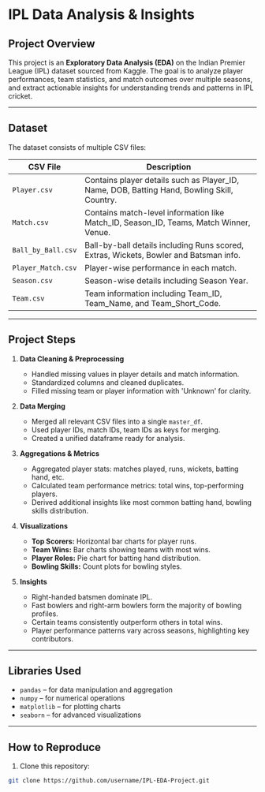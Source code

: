 # IPL Data Analysis & Insights

## Project Overview
This project is an **Exploratory Data Analysis (EDA)** on the Indian Premier League (IPL) dataset sourced from Kaggle. The goal is to analyze player performances, team statistics, and match outcomes over multiple seasons, and extract actionable insights for understanding trends and patterns in IPL cricket.

---

## Dataset
The dataset consists of multiple CSV files:

| CSV File | Description |
|----------|-------------|
| `Player.csv` | Contains player details such as Player_ID, Name, DOB, Batting Hand, Bowling Skill, Country. |
| `Match.csv` | Contains match-level information like Match_ID, Season_ID, Teams, Match Winner, Venue. |
| `Ball_by_Ball.csv` | Ball-by-ball details including Runs scored, Extras, Wickets, Bowler and Batsman info. |
| `Player_Match.csv` | Player-wise performance in each match. |
| `Season.csv` | Season-wise details including Season Year. |
| `Team.csv` | Team information including Team_ID, Team_Name, and Team_Short_Code. |

---

## Project Steps

1. **Data Cleaning & Preprocessing**
   - Handled missing values in player details and match information.
   - Standardized columns and cleaned duplicates.
   - Filled missing team or player information with 'Unknown' for clarity.

2. **Data Merging**
   - Merged all relevant CSV files into a single `master_df`.
   - Used player IDs, match IDs, team IDs as keys for merging.
   - Created a unified dataframe ready for analysis.

3. **Aggregations & Metrics**
   - Aggregated player stats: matches played, runs, wickets, batting hand, etc.
   - Calculated team performance metrics: total wins, top-performing players.
   - Derived additional insights like most common batting hand, bowling skills distribution.

4. **Visualizations**
   - **Top Scorers:** Horizontal bar charts for player runs.
   - **Team Wins:** Bar charts showing teams with most wins.
   - **Player Roles:** Pie chart for batting hand distribution.
   - **Bowling Skills:** Count plots for bowling styles.

5. **Insights**
   - Right-handed batsmen dominate IPL.
   - Fast bowlers and right-arm bowlers form the majority of bowling profiles.
   - Certain teams consistently outperform others in total wins.
   - Player performance patterns vary across seasons, highlighting key contributors.

---

## Libraries Used
- `pandas` – for data manipulation and aggregation  
- `numpy` – for numerical operations  
- `matplotlib` – for plotting charts  
- `seaborn` – for advanced visualizations  

---

## How to Reproduce
1. Clone this repository:  
```bash
git clone https://github.com/username/IPL-EDA-Project.git
